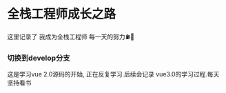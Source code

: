 # 全栈工程师成长之路
这里记录了 我成为全栈工程师 每一天的努力⛽️💪



### 切换到develop分支

这是学习vue 2.0源码的开始, 正在反复学习.后续会记录 vue3.0的学习过程.每天坚持看书
